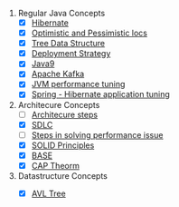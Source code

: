 1. Regular Java Concepts
    - [X] [Hibernate](https://www.journaldev.com/3633/hibernate-interview-questions-and-answers)
    - [X] [Optimistic and Pessimistic locs](https://docs.jboss.org/jbossas/docs/Server_Configuration_Guide/4/html/TransactionJTA_Overview-Pessimistic_and_optimistic_locking.html)
    - [X] [Tree Data Structure](https://medium.com/the-renaissance-developer/learning-tree-data-structure-27c6bb363051)
    - [X] [Deployment Strategy](https://rhelblog.redhat.com/2015/05/07/stop-gambling-with-upgrades-murphys-law-always-wins/#more-908)
    - [X] [Java9](https://www.javaworld.com/search?query=Java+9%27s+other+new+enhancements&contentType=article%2Cresource)
    - [X] [Apache Kafka](https://kafka.apache.org/intro.html)
    - [X] [JVM performance tuning](https://www.cubrid.org/blog/the-principles-of-java-application-performance-tuning)
    - [X] [Spring - Hibernate application tuning](http://www.jcombat.com/spring/performance-tuning-of-spring-based-application)

2. Architecure Concepts
    - [ ] [Architecure steps]()
    - [X] [SDLC](https://www.tutorialspoint.com/sdlc/sdlc_overview.htm)
    - [ ] [Steps in solving performance issue]()
    - [X] [SOLID Principles](https://medium.com/mindorks/solid-principles-explained-with-examples-79d1ce114ace)
    - [X] [BASE](./BASE.md)
    - [X] [CAP Theorm](https://towardsdatascience.com/cap-theorem-and-distributed-database-management-systems-5c2be977950e)

3. Datastructure Concepts
    - [X] [AVL Tree](https://www.thecodingdelight.com/avl-tree-implementation-java/)



